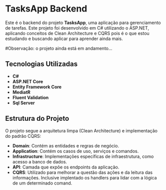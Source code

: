 # TasksApp Backend

Este é o backend do projeto **TasksApp**, uma aplicação para gerenciamento de tarefas. Este projeto foi desenvolvido em C# utilizando o ASP.NET, aplicando conceitos de Clean Architecture e CQRS pois é o que estou estudando
e buscando aplicar para aprender ainda mais.

#Observação: o projeto ainda está em andamento...

## Tecnologias Utilizadas

- **C#**
- **ASP.NET Core**
- **Entity Framework Core**
- **MediatR**
- **Fluent Validation**
- **Sql Server**

## Estrutura do Projeto

O projeto segue a arquitetura limpa (Clean Architecture) e implementação do padrão CQRS:

- **Domain**: Contém as entidades e regras de negócio.
- **Application**: Contém os casos de uso, serviços e comandos.
- **Infrastructure**: Implementações específicas de infraestrutura, como acesso a banco de dados.
- **API**: Camada que expõe os endpoints da aplicação.
- **CQRS**: Utilizado para melhorar a questão das ações e da leitura das informações. Inclusive implentado os handlers para lidar com a lógica de um determinado comand.
